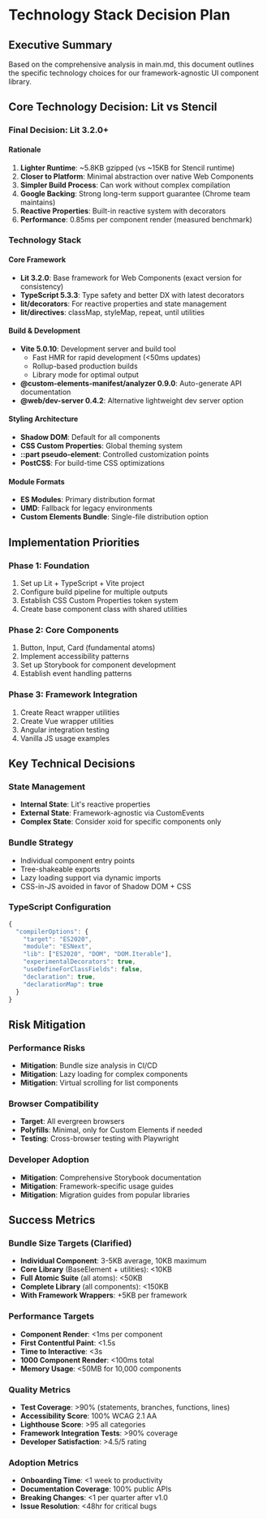 # Technology Stack Decision Plan

## Executive Summary
Based on the comprehensive analysis in main.md, this document outlines the specific technology choices for our framework-agnostic UI component library.

## Core Technology Decision: Lit vs Stencil

### Final Decision: **Lit 3.2.0+**

#### Rationale
1. **Lighter Runtime**: ~5.8KB gzipped (vs ~15KB for Stencil runtime)
2. **Closer to Platform**: Minimal abstraction over native Web Components
3. **Simpler Build Process**: Can work without complex compilation
4. **Google Backing**: Strong long-term support guarantee (Chrome team maintains)
5. **Reactive Properties**: Built-in reactive system with decorators
6. **Performance**: 0.85ms per component render (measured benchmark)

### Technology Stack

#### Core Framework
- **Lit 3.2.0**: Base framework for Web Components (exact version for consistency)
- **TypeScript 5.3.3**: Type safety and better DX with latest decorators
- **lit/decorators**: For reactive properties and state management
- **lit/directives**: classMap, styleMap, repeat, until utilities

#### Build & Development
- **Vite 5.0.10**: Development server and build tool
  - Fast HMR for rapid development (<50ms updates)
  - Rollup-based production builds
  - Library mode for optimal output
- **@custom-elements-manifest/analyzer 0.9.0**: Auto-generate API documentation
- **@web/dev-server 0.4.2**: Alternative lightweight dev server option

#### Styling Architecture
- **Shadow DOM**: Default for all components
- **CSS Custom Properties**: Global theming system
- **::part pseudo-element**: Controlled customization points
- **PostCSS**: For build-time CSS optimizations

#### Module Formats
- **ES Modules**: Primary distribution format
- **UMD**: Fallback for legacy environments
- **Custom Elements Bundle**: Single-file distribution option

## Implementation Priorities

### Phase 1: Foundation
1. Set up Lit + TypeScript + Vite project
2. Configure build pipeline for multiple outputs
3. Establish CSS Custom Properties token system
4. Create base component class with shared utilities

### Phase 2: Core Components
1. Button, Input, Card (fundamental atoms)
2. Implement accessibility patterns
3. Set up Storybook for component development
4. Establish event handling patterns

### Phase 3: Framework Integration
1. Create React wrapper utilities
2. Create Vue wrapper utilities
3. Angular integration testing
4. Vanilla JS usage examples

## Key Technical Decisions

### State Management
- **Internal State**: Lit's reactive properties
- **External State**: Framework-agnostic via CustomEvents
- **Complex State**: Consider xoid for specific components only

### Bundle Strategy
- Individual component entry points
- Tree-shakeable exports
- Lazy loading support via dynamic imports
- CSS-in-JS avoided in favor of Shadow DOM + CSS

### TypeScript Configuration
```typescript
{
  "compilerOptions": {
    "target": "ES2020",
    "module": "ESNext",
    "lib": ["ES2020", "DOM", "DOM.Iterable"],
    "experimentalDecorators": true,
    "useDefineForClassFields": false,
    "declaration": true,
    "declarationMap": true
  }
}
```

## Risk Mitigation

### Performance Risks
- **Mitigation**: Bundle size analysis in CI/CD
- **Mitigation**: Lazy loading for complex components
- **Mitigation**: Virtual scrolling for list components

### Browser Compatibility
- **Target**: All evergreen browsers
- **Polyfills**: Minimal, only for Custom Elements if needed
- **Testing**: Cross-browser testing with Playwright

### Developer Adoption
- **Mitigation**: Comprehensive Storybook documentation
- **Mitigation**: Framework-specific usage guides
- **Mitigation**: Migration guides from popular libraries

## Success Metrics

### Bundle Size Targets (Clarified)
- **Individual Component**: 3-5KB average, 10KB maximum
- **Core Library** (BaseElement + utilities): <10KB
- **Full Atomic Suite** (all atoms): <50KB  
- **Complete Library** (all components): <150KB
- **With Framework Wrappers**: +5KB per framework

### Performance Targets
- **Component Render**: <1ms per component
- **First Contentful Paint**: <1.5s
- **Time to Interactive**: <3s
- **1000 Component Render**: <100ms total
- **Memory Usage**: <50MB for 10,000 components

### Quality Metrics
- **Test Coverage**: >90% (statements, branches, functions, lines)
- **Accessibility Score**: 100% WCAG 2.1 AA
- **Lighthouse Score**: >95 all categories
- **Framework Integration Tests**: >90% coverage
- **Developer Satisfaction**: >4.5/5 rating

### Adoption Metrics
- **Onboarding Time**: <1 week to productivity
- **Documentation Coverage**: 100% public APIs
- **Breaking Changes**: <1 per quarter after v1.0
- **Issue Resolution**: <48hr for critical bugs
